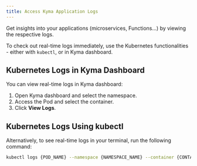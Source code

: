 ```yaml
---
title: Access Kyma Application Logs
---
```


Get insights into your applications (microservices, Functions...) by viewing the respective logs.

To check out real-time logs immediately, use the Kubernetes functionalities - either with `kubectl`, or in Kyma dashboard.

## Kubernetes Logs in Kyma Dashboard

You can view real-time logs in Kyma dashboard:

1. Open Kyma dashboard and select the namespace.
2. Access the Pod and select the container.
3. Click **View Logs**.

## Kubernetes Logs Using kubectl

Alternatively, to see real-time logs in your terminal, run the following command:

```bash
kubectl logs {POD_NAME} --namespace {NAMESPACE_NAME} --container {CONTAINER_NAME}
```
